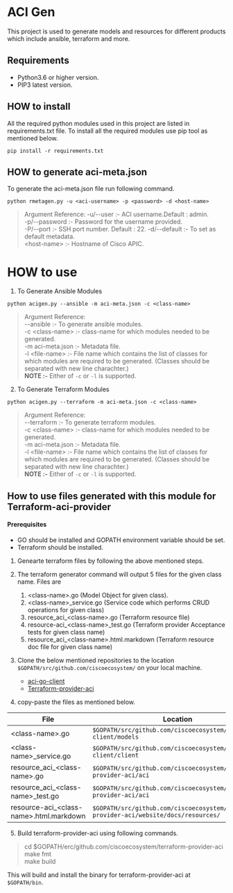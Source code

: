 # ACI Gen

This project is used to generate models and resources for different products which include ansible, terraform and more.

## Requirements ##
- Python3.6 or higher version.
- PIP3 latest version.

## HOW to install
All the required python modules used in this project are listed in requirements.txt file. To install all the required modules use pip tool as mentioned below.
```
pip install -r requirements.txt
```

## HOW to generate aci-meta.json ##
To generate the aci-meta.json file run following command.
```
python rmetagen.py -u <aci-username> -p <password> -d <host-name>
```
> Argument Reference:
  -u/--user :- ACI username.Default : admin.  
  -p/--password :- Password for the username provided.  
  -P/--port :- SSH port number. Default : 22. 
  -d/--default :- To set as default metadata.  
  \<host-name> :- Hostname of Cisco APIC.


# HOW to use

1. To Generate Ansible Modules
```
python acigen.py --ansible -m aci-meta.json -c <class-name>
```
> Argument Reference:  
  --ansible       :- To generate ansible modules.  
  -c \<class-name> :- class-name for which modules needed to be generated.  
  -m aci-meta.json :- Metadata file.  
  -l \<file-name>  :- File name which contains the list of classes for which modules are required to be generated. (Classes should be separated with new line charachter.)  
  **NOTE :-** Either of `-c` or `-l` is supported.
2. To Generate Terraform Modules
```
python acigen.py --terraform -m aci-meta.json -c <class-name>
```
> Argument Reference:  
  --terraform       :- To generate terraform modules.  
  -c \<class-name> :- class-name for which modules needed to be generated.  
  -m aci-meta.json :- Metadata file.  
  -l \<file-name>  :- File name which contains the list of classes for which modules are required to be generated. (Classes should be separated with new line charachter.)  
  **NOTE :-** Either of `-c` or `-l` is supported.

## How to use files generated with this module for Terraform-aci-provider ##

#### Prerequisites ####
* GO should be installed and GOPATH environment variable should be set.
* Terraform should be installed.

1. Genearte terraform files by following the above mentioned steps.
2. The terraform generator command will output 5 files for the given class name.
Files are 
    1. \<class-name>.go (Model Object for given class).
    2. \<class-name>_service.go (Service code which performs CRUD operations for given class)
    3. resource_aci_\<class-name>.go (Terraform resource file)
    4. resource-aci_\<class-name>_test.go (Terraform provider Acceptance tests for given class name)
    5. resource_aci_\<class-name>.html.markdown (Terraform resource doc file for given class name)  
3. Clone the below mentioned repositories to the location `$GOPATH/src/github.com/ciscoecosystem/` on your local machine.
    * [aci-go-client](https://github.com/ciscoecosystem/aci-go-client)
    * [Terraform-provider-aci](https://github.com/ciscoecosystem/terraform-provider-aci)

4. copy-paste the files as mentioned below.  


|                   File                 |                Location                    |
|----------------------------------------|--------------------------------------------|
|\<class-name>.go                        | `$GOPATH/src/github.com/ciscoecosystem/aci-go-client/models`                          | 
|\<class-name>_service.go                | `$GOPATH/src/github.com/ciscoecosystem/aci-go-client/client`                          | 
|resource_aci_\<class-name>.go           |`$GOPATH/src/github.com/ciscoecosystem/terraform-provider-aci/aci`                    |
|resource_aci_\<class-name>_test.go      |`$GOPATH/src/github.com/ciscoecosystem/terraform-provider-aci/aci`                    |
|resource-aci_\<class-name>.html.markdown|`$GOPATH/src/github.com/ciscoecosystem/terraform-provider-aci/website/docs/resources/`|

5. Build terraform-provider-aci using following commands.
> cd $GOPATH/erc/github.com/ciscoecosystem/terraform-provider-aci  
> make fmt  
> make build  

This will build and install the binary for terraform-provider-aci at `$GOPATH/bin`.


